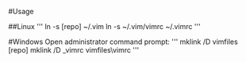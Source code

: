 #Usage

##Linux
'''
ln -s [repo] ~/.vim
ln -s ~/.vim/vimrc ~/.vimrc
'''

#Windows
Open administrator command prompt:
'''
mklink /D vimfiles [repo]
mklink /D _vimrc vimfiles\vimrc
'''
